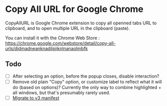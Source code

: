 # Copy All URL for Google Chrome

CopyAllURL is Google Chrome extension to copy all openned tabs URL to clipboard, and to open multiple URL in the clipboard (paste).

You can install it with the Chrome Web Store : https://chrome.google.com/webstore/detail/copy-all-urls/djdmadneanknadilpjiknlnanaolmbfk

## Todo

- [ ] After selecting an option, before the popup closes, disable interaction?
- [ ] Remove old plain "Copy" option, or customize label to reflect what it will do (based on options)? Currently the only way to combine highlighted + all windows, but that's presumably rarely used.
- [ ] [Migrate to v3 manifest](https://www.google.com/search?q=chrome+extension+migrate+manifest+v3)
